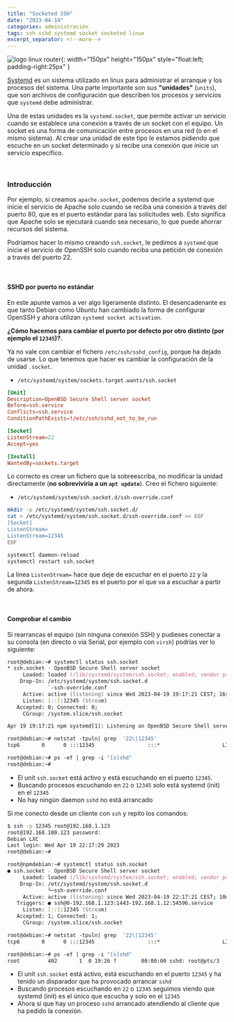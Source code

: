 ```yaml
---
title: "Socketed SSH"
date: "2023-04-14"
categories: administración
tags: ssh sshd systemd socket socketed linux
excerpt_separator: <!--more-->
---
```



![logo linux router](/assets/img/posts/logo-socketed-ssh.svg){: width="150px" height="150px" style="float:left; padding-right:25px" }

[Systemd](https://systemd.io) es un sistema utilizado en linux para administrar el arranque y los procesos del sistema. Una parte importante son sus **"unidades"** (`units`), que son archivos de configuración que describen los procesos y servicios que `systemd` debe administrar.

Una de estas unidades es la `systemd.socket`, que permite activar un servicio cuando se establece una conexión a través de un socket con el equipo. Un socket es una forma de comunicación entre procesos en una red (o en el mismo sistema). Al crear una unidad de este tipo le estamos pidiendo que escuche en un socket determinado y si recibe una conexión que inicie un servicio específico.

<br clear="left"/>
<!--more-->

### Introducción

Por ejemplo, si creamos `apache.socket`, podemos decirle a systemd que inicie el servicio de Apache solo cuando se reciba una conexión a través del puerto 80, que es el puerto estándar para las solicitudes web. Esto significa que Apache solo se ejecutará cuando sea necesario, lo que puede ahorrar recursos del sistema.

Podríamos hacer lo mismo creando `ssh.socket`, le pedimos a `systemd` que inicie el servicio de OpenSSH solo cuando reciba una petición de conexión a través del puerto 22. 

<br/>

#### SSHD por puerto no estándar

En este apunte vamos a ver algo ligeramente distinto. El desencadenante es que tanto Debian como Ubuntu han cambiado la forma de configurar OpenSSH y ahora utilizan `systemd socket activation`. 

**¿Cómo hacemos para cambiar el puerto por defecto por otro distinto (por ejemplo el `12345`)?.**

Ya no vale con cambiar el fichero `/etc/ssh/sshd_config`, porque ha dejado de usarse. Lo que tenemos que hacer es cambiar la configuración de la unidad `.socket`. 

* `/etc/systemd/system/sockets.target.wants/ssh.socket` 

```conf
[Unit]
Description=OpenBSD Secure Shell server socket
Before=ssh.service
Conflicts=ssh.service
ConditionPathExists=!/etc/ssh/sshd_not_to_be_run

[Socket]
ListenStream=22
Accept=yes

[Install]
WantedBy=sockets.target
```

Lo correcto es crear un fichero que la sobreescriba, no modificar la unidad directamente (**no sobreviviría a un `apt update`**). Creo el fichero siguiente: 

* `/etc/systemd/system/ssh.socket.d/ssh-override.conf`

```zsh
mkdir -p /etc/systemd/system/ssh.socket.d/
cat > /etc/systemd/system/ssh.socket.d/ssh-override.conf << EOF
[Socket]
ListenStream=
ListenStream=12345
EOF

systemctl daemon-reload
systemctl restart ssh.socket
```

La línea `ListenStream=` hace que deje de escuchar en el puerto `22` y la segunda `ListenStream=12345` es el puerto por el que va a escuchar a partir de ahora.

<br/>

#### Comprobar el cambio

Si rearrancas el equipo (sin ninguna conexión SSH) y pudieses conectar a su consola (en directo o vía Serial, por ejemplo con `virsh`) podrías ver lo siguiente: 

```zsh
root@debian:~# systemctl status ssh.socket
* ssh.socket - OpenBSD Secure Shell server socket
     Loaded: loaded (/lib/systemd/system/ssh.socket; enabled; vendor preset: enabled)
    Drop-In: /etc/systemd/system/ssh.socket.d
             `-ssh-override.conf
     Active: active (listening) since Wed 2023-04-19 19:17:21 CEST; 16s ago
     Listen: [::]:12345 (Stream)
   Accepted: 0; Connected: 0;
     CGroup: /system.slice/ssh.socket

Apr 19 19:17:21 npm systemd[1]: Listening on OpenBSD Secure Shell server socket.

root@debian:~# netstat -tpuln| grep  '22\|12345'
tcp6       0      0 :::12345                 :::*                    LISTEN      1/init    

root@debian:~# ps -ef | grep -i "[s]shd"
root@debian:~# 
```

- El unit `ssh.socket` está activo y está escuchando en el puerto `12345`.
- Buscando procesos escuchando en `22` o `12345`  solo está systemd (init) en el  `12345`  
- No hay ningún daemon `sshd` no está arrancado


Si me conecto desde un cliente con `ssh` y repito los comandos: 

```zsh
$ ssh -p 12345 root@192.168.1.123
root@192.168.100.123 password:
Debian LXC
Last login: Wed Apr 19 22:17:29 2023
root@debian:~#

root@npmdebian:~# systemctl status ssh.socket
● ssh.socket - OpenBSD Secure Shell server socket
     Loaded: loaded (/lib/systemd/system/ssh.socket; enabled; vendor preset: enabled)
    Drop-In: /etc/systemd/system/ssh.socket.d
             └─ssh-override.conf
     Active: active (listening) since Wed 2023-04-19 22:17:21 CEST; 10min ago
   Triggers: ● ssh@0-192.168.1.123:1443-192.168.1.12:54596.service
     Listen: [::]:12345 (Stream)
   Accepted: 1; Connected: 1;
     CGroup: /system.slice/ssh.socket

root@debian:~# netstat -tpuln| grep  '22\|12345'
tcp6       0      0 :::12345                 :::*                    LISTEN      1/init    

root@debian:~# ps -ef | grep -i "[s]shd"
root         402       1  0 19:26 ?        00:00:00 sshd: root@pts/3
```

- El unit `ssh.socket` está activo, está escuchando en el puerto `12345` y ha tenido un disparador que ha provocado arrancar `sshd` 
- Buscando procesos escuchando en `22` o `12345`  seguimos viendo que systemd (init) es el único que escucha y solo en el  `12345`  
- Ahora si que hay un proceso `sshd` arrancado atendiendo al cliente que ha pedido la conexión.

